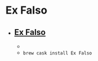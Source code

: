 # Ex Falso
- [Ex Falso](https://quodlibet.readthedocs.io/)
  - 
  - 
  - `brew cask install Ex Falso`
